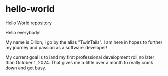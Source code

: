 # hello-world
Hello World repository

Hello everybody!

My name is Dillon; I go by the alias "TwinTails". I am here in hopes to further my journey and passion as a software developer!

My current goal is to land my first professional development roll no later than October 1, 2024. That gives me a little over a month to really crack down and get busy.
